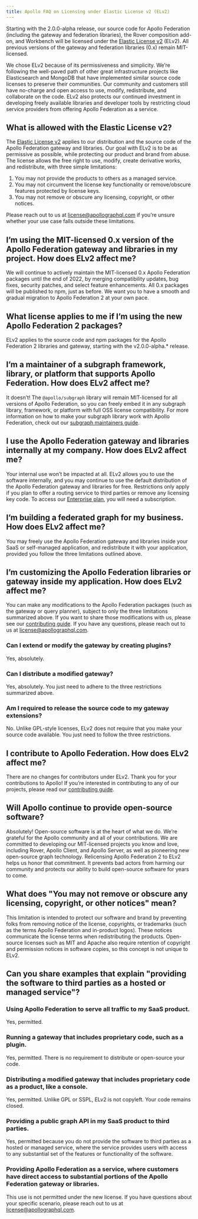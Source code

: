 ```yaml
---
title: Apollo FAQ on Licensing under Elastic License v2 (ELv2)
---
```


Starting with the 2.0.0-alpha release, our source code for Apollo Federation (including the gateway and federation libraries), the Rover composition add-on, and Workbench will be licensed under the [Elastic License v2](https://www.elastic.co/licensing/elastic-license) (ELv2). All previous versions of the gateway and federation libraries (0.x) remain MIT-licensed.

We chose ELv2 because of its permissiveness and simplicity. We’re following the well-paved path of other great infrastructure projects like Elasticsearch and MongoDB that have implemented similar source code licenses to preserve their communities. Our community and customers still have no-charge and open access to use, modify, redistribute, and collaborate on the code. ELv2 also protects our continued investment in developing freely available libraries and developer tools by restricting cloud service providers from offering Apollo Federation as a service.

## What is allowed with the Elastic License v2?

The [Elastic License v2](https://www.elastic.co/licensing/elastic-license) applies to our distribution and the source code of the Apollo Federation gateway and libraries. Our goal with ELv2 is to be as permissive as possible, while protecting our product and brand from abuse. The license allows the free right to use, modify, create derivative works, and redistribute, with three simple limitations:

1. You may not provide the products to others as a managed service.
1. You may not circumvent the license key functionality or remove/obscure features protected by license keys.
1. You may not remove or obscure any licensing, copyright, or other notices.

Please reach out to us at [license@apollographql.com](mailto:license@apollographql.com) if you’re unsure whether your use case falls outside these limitations.

## I’m using the MIT-licensed 0.x version of the Apollo Federation gateway and libraries in my project. How does ELv2 affect me?

We will continue to actively maintain the MIT-licensed 0.x Apollo Federation packages until the end of 2022, by merging compatibility updates, bug fixes, security patches, and select feature enhancements. All 0.x packages will be published to npm, just as before. We want you to have a smooth and gradual migration to Apollo Federation 2 at your own pace.

## What license applies to me if I’m using the new Apollo Federation 2 packages?

ELv2 applies to the source code and npm packages for the Apollo Federation 2 libraries and gateway, starting with the v2.0.0-alpha.\* release.

## I’m a maintainer of a subgraph framework, library, or platform that supports Apollo Federation. How does ELv2 affect me?

It doesn’t! The `@apollo/subgraph` library will remain MIT-licensed for all versions of Apollo Federation, so you can freely embed it in any subgraph library, framework, or platform with full OSS license compatibility. For more information on how to make your subgraph library work with Apollo Federation, check out our [subgraph maintainers guide](https://github.com/apollographql/apollo-federation-subgraph-compatibility/blob/main/CONTRIBUTORS.md).

## I use the Apollo Federation gateway and libraries internally at my company. How does ELv2 affect me?

Your internal use won’t be impacted at all. ELv2 allows you to use the software internally, and you may continue to use the default distribution of the Apollo Federation gateway and libraries for free. Restrictions only apply if you plan to offer a routing service to third parties or remove any licensing key code. To access our [Enterprise plan](https://www.apollographql.com/enterprise), you will need a subscription.

## I’m building a federated graph for my business. How does ELv2 affect me?

You may freely use the Apollo Federation gateway and libraries inside your SaaS or self-managed application, and redistribute it with your application, provided you follow the three limitations outlined above.

## I’m customizing the Apollo Federation libraries or gateway inside my application. How does ELv2 affect me?

You can make any modifications to the Apollo Federation packages (such as the gateway or query planner), subject to only the three limitations summarized above. If you want to share those modifications with us, please see our [contributing guide](https://www.apollographql.com/docs/community/contributing/). If you have any questions, please reach out to us at [license@apollographql.com](mailto:license@apollographql.com).

### Can I extend or modify the gateway by creating plugins?

Yes, absolutely.

### Can I distribute a modified gateway?

Yes, absolutely. You just need to adhere to the three restrictions summarized above.

### Am I required to release the source code to my gateway extensions?

No. Unlike GPL-style licenses, ELv2 does not require that you make your source code available. You just need to follow the three restrictions.

## I contribute to Apollo Federation. How does ELv2 affect me?

There are no changes for contributors under ELv2. Thank you for your contributions to Apollo! If you’re interested in contributing to any of our projects, please read our [contributing guide](https://www.apollographql.com/docs/community/contributing/).

## Will Apollo continue to provide open-source software?

Absolutely! Open-source software is at the heart of what we do. We’re grateful for the Apollo community and all of your contributions. We are committed to developing our MIT-licensed projects you know and love, including Rover, Apollo Client, and Apollo Server, as well as pioneering new open-source graph technology. Relicensing Apollo Federation 2 to ELv2 helps us honor that commitment. It prevents bad actors from harming our community and protects our ability to build open-source software for years to come.

## What does "You may not remove or obscure any licensing, copyright, or other notices" mean?

This limitation is intended to protect our software and brand by preventing folks from removing notice of the license, copyrights, or trademarks (such as the terms Apollo Federation and in-product logos). These notices communicate the license terms when redistributing the products. Open-source licenses such as MIT and Apache also require retention of copyright and permission notices in software copies, so this concept is not unique to ELv2.

## Can you share examples that explain "providing the software to third parties as a hosted or managed service"?

### Using Apollo Federation to serve all traffic to my SaaS product.

Yes, permitted.

### Running a gateway that includes proprietary code, such as a plugin.

Yes, permitted. There is no requirement to distribute or open-source your code.

### Distributing a modified gateway that includes proprietary code as a product, like a console.

Yes, permitted. Unlike GPL or SSPL, ELv2 is not copyleft. Your code remains closed.

### Providing a public graph API in my SaaS product to third parties.

Yes, permitted because you do not provide the software to third parties as a hosted or managed service, where the service provides users with access to any substantial set of the features or functionality of the software.

### Providing Apollo Federation as a service, where customers have direct access to substantial portions of the Apollo Federation gateway or libraries.

This use is not permitted under the new license. If you have questions about your specific scenario, please reach out to us at [license@apollographql.com](mailto:license@apollographql.com).
